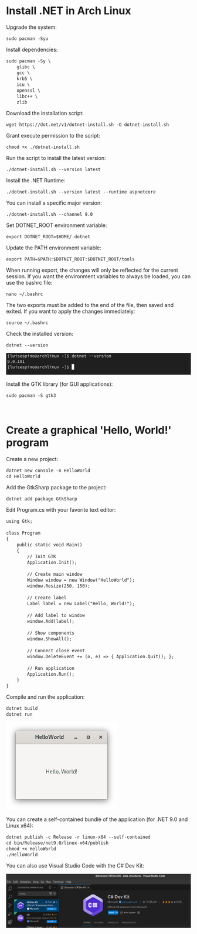 # Install .NET in Arch Linux


Upgrade the system:

```
sudo pacman -Syu
```

Install dependencies:

```
sudo pacman -Sy \
    glibc \
    gcc \
    krb5 \
    icu \
    openssl \
    libc++ \
    zlib
```

Download the installation script:

```
wget https://dot.net/v1/dotnet-install.sh -O dotnet-install.sh
```

Grant execute permission to the script:

```
chmod +x ./dotnet-install.sh
```

Run the script to install the latest version:
```
./dotnet-install.sh --version latest
```

Install the .NET Runtime:
```
./dotnet-install.sh --version latest --runtime aspnetcore
```

You can install a specific major version:
```
./dotnet-install.sh --channel 9.0
```

Set DOTNET_ROOT environment variable:
```
export DOTNET_ROOT=$HOME/.dotnet
```

Update the PATH environment variable:
```
export PATH=$PATH:$DOTNET_ROOT:$DOTNET_ROOT/tools
```

When running export, the changes will only be reflected for the current session. If you want the environment variables to always be loaded, you can use the bashrc file:

```
nano ~/.bashrc
```

The two exports must be added to the end of the file, then saved and exited. If you want to apply the changes immediately:

```
source ~/.bashrc
```


Check the installed version:
```
dotnet --version
```

![Alt text](https://github.com/luisespino/data-structures/blob/master/csharp/img/screenshot1.png?raw=true "version")

Install the GTK library (for GUI applications):
```
sudo pacman -S gtk3
```
&nbsp;

# Create a graphical 'Hello, World!' program

Create a new project:
```
dotnet new console -n HelloWorld
cd HelloWorld
```

Add the GtkSharp package to the project:
```
dotnet add package GtkSharp
```

Edit Program.cs with your favorite text editor:
```
using Gtk;

class Program
{
    public static void Main()
    {
        // Init GTK
        Application.Init();

        // Create main window
        Window window = new Window("HelloWorld");
        window.Resize(250, 150);

        // Create label
        Label label = new Label("Hello, World!");

        // Add label to window 
        window.Add(label);

        // Show components
        window.ShowAll();

        // Connect close event
        window.DeleteEvent += (o, e) => { Application.Quit(); };

        // Run application
        Application.Run();
    }
}
```

Compile and run the application:
```
dotnet build
dotnet run
```

![Alt text](https://github.com/luisespino/data-structures/blob/master/csharp/img/screenshot2.png?raw=true "version")

You can create a self-contained bundle of the application (for .NET 9.0 and Linux x64):
```
dotnet publish -c Release -r linux-x64 --self-contained
cd bin/Release/net9.0/linux-x64/publish
chmod +x HelloWorld
./HelloWorld
```

You can also use Visual Studio Code with the C# Dev Kit:

![Alt text](https://github.com/luisespino/data-structures/blob/master/csharp/img/screenshot3.png?raw=true "version")
